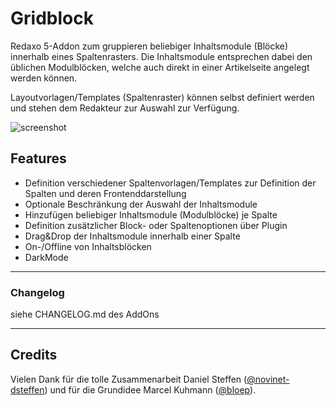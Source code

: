 ﻿Gridblock
=========

Redaxo 5-Addon zum gruppieren beliebiger Inhaltsmodule (Blöcke) innerhalb eines Spaltenrasters.
Die Inhaltsmodule entsprechen dabei den üblichen Modulblöcken, welche auch direkt in einer Artikelseite angelegt werden können.

Layoutvorlagen/Templates (Spaltenraster) können selbst definiert werden und stehen dem Redakteur zur Auswahl zur Verfügung.


![screenshot](https://user-images.githubusercontent.com/4291047/140056725-8fd334ac-58e5-4f8f-9313-c85bbb45606b.png)

Features
--------
- Definition verschiedener Spaltenvorlagen/Templates zur Definition der Spalten und deren Frontenddarstellung
- Optionale Beschränkung der Auswahl der Inhaltsmodule
- Hinzufügen beliebiger Inhaltsmodule (Modulblöcke) je Spalte
- Definition zusätzlicher Block- oder Spaltenoptionen über Plugin
- Drag&Drop der Inhaltsmodule innerhalb einer Spalte
- On-/Offline von Inhaltsblöcken
- DarkMode

-----

### Changelog
siehe CHANGELOG.md des AddOns

-----

Credits
-------
Vielen Dank für die tolle Zusammenarbeit Daniel Steffen ([@novinet-dsteffen](https://github.com/novinet-dsteffen)) und für die Grundidee Marcel Kuhmann ([@bloep](https://github.com/bloep)).
